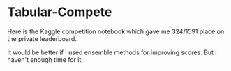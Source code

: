 # Tabular-Compete

Here is the Kaggle competition notebook which gave me 324/1591 place on the private leaderboard.

It would be better if I used ensemble methods for improving scores. But I haven't enough time for it.
